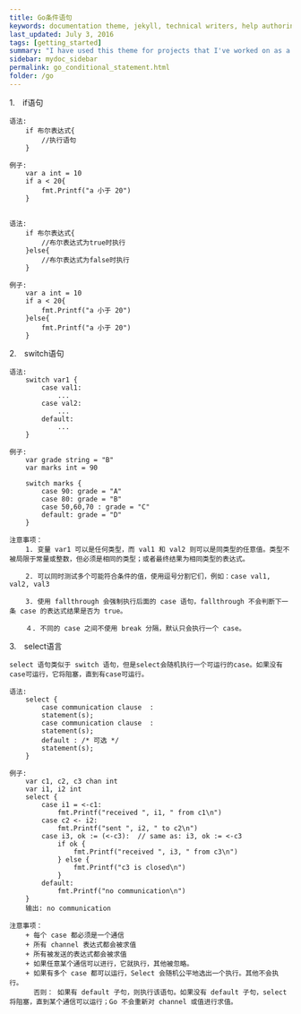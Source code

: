```yaml
---
title: Go条件语句
keywords: documentation theme, jekyll, technical writers, help authoring tools, hat replacements
last_updated: July 3, 2016
tags: [getting_started]
summary: "I have used this theme for projects that I've worked on as a professional technical writer."
sidebar: mydoc_sidebar
permalink: go_conditional_statement.html
folder: /go
---
```




1.　if语句
  
    语法: 
        if 布尔表达式{
            //执行语句
        }

    例子:
        var a int = 10 
        if a < 20{
            fmt.Printf("a 小于 20")
        }
    

    语法: 
        if 布尔表达式{
            //布尔表达式为true时执行
        }else{
            //布尔表达式为false时执行
        }

    例子:
        var a int = 10 
        if a < 20{
            fmt.Printf("a 小于 20")
        }else{
            fmt.Printf("a 小于 20")
        }    


2.　switch语句

    语法: 
        switch var1 {
            case val1:
                ...
            case val2:
                ...
            default:
                ...
        }

    例子:
        var grade string = "B"
        var marks int = 90

        switch marks {
            case 90: grade = "A"
            case 80: grade = "B"
            case 50,60,70 : grade = "C"
            default: grade = "D"  
        }

    注意事项：
        1. 变量 var1 可以是任何类型，而 val1 和 val2 则可以是同类型的任意值。类型不被局限于常量或整数，但必须是相同的类型；或者最终结果为相同类型的表达式。

        2. 可以同时测试多个可能符合条件的值，使用逗号分割它们，例如：case val1, val2, val3
   
        3. 使用 fallthrough 会强制执行后面的 case 语句，fallthrough 不会判断下一条 case 的表达式结果是否为 true。

        ４. 不同的 case 之间不使用 break 分隔，默认只会执行一个 case。


3.　select语言

    select 语句类似于 switch 语句，但是select会随机执行一个可运行的case。如果没有case可运行，它将阻塞，直到有case可运行。

    语法: 
        select {
            case communication clause  :
            statement(s);      
            case communication clause  :
            statement(s);            
            default : /* 可选 */
            statement(s);
        }

    例子:
        var c1, c2, c3 chan int
        var i1, i2 int
        select {
            case i1 = <-c1:
                fmt.Printf("received ", i1, " from c1\n")
            case c2 <- i2:
                fmt.Printf("sent ", i2, " to c2\n")
            case i3, ok := (<-c3):  // same as: i3, ok := <-c3
                if ok {
                    fmt.Printf("received ", i3, " from c3\n")
                } else {
                    fmt.Printf("c3 is closed\n")
                }
            default:
                fmt.Printf("no communication\n")
        }
        输出: no communication

    注意事项：
        + 每个 case 都必须是一个通信
        + 所有 channel 表达式都会被求值
        + 所有被发送的表达式都会被求值
        + 如果任意某个通信可以进行，它就执行，其他被忽略。
        + 如果有多个 case 都可以运行，Select 会随机公平地选出一个执行。其他不会执行。
          否则： 如果有 default 子句，则执行该语句。如果没有 default 子句，select 将阻塞，直到某个通信可以运行；Go 不会重新对 channel 或值进行求值。  